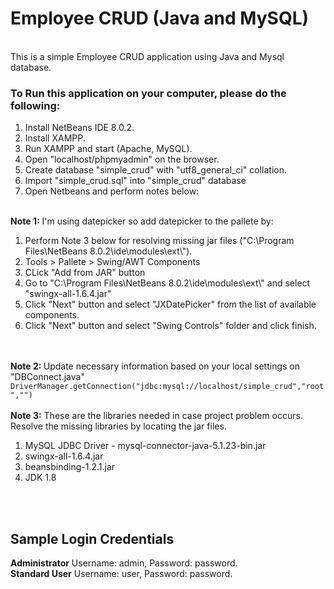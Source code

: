 <div>
	<h1>Employee CRUD (Java and MySQL)</h1>
	<br>
	This is a simple Employee CRUD application using Java and Mysql database.
	<br>
	<h3>To Run this application on your computer, please do the following:</h3>
	<ol>
		<li>Install NetBeans IDE 8.0.2.</li>
		<li>Install XAMPP.</li>
		<li>Run XAMPP  and start (Apache, MySQL).</li>
		<li>Open "localhost/phpmyadmin" on the browser.</li>
		<li>Create database "simple_crud" with "utf8_general_ci" collation.</li>
		<li>Import "simple_crud.sql" into "simple_crud" database</li>
		<li>Open Netbeans and perform notes below:</li>
	</ol>
	<br>
	<strong>Note 1:</strong> I'm using datepicker so add datepicker to the pallete by:
	<ol>
		<li>Perform Note 3 below for resolving missing jar files ("C:\Program Files\NetBeans 8.0.2\ide\modules\ext\").</li>
		<li>Tools > Pallete > Swing/AWT Components</li>
		<li>CLick "Add from JAR" button</li>
		<li>Go to "C:\Program Files\NetBeans 8.0.2\ide\modules\ext\" and select "swingx-all-1.6.4.jar"</li>
		<li>Click "Next" button and select "JXDatePicker" from the list of available components.</li>
		<li>Click "Next" button and select "Swing Controls" folder and click finish.</li>
	</ol>
	<br>
	<br>
	<strong>Note 2: </strong> Update necessary information based on your local settings on "DBConnect.java"
	<br>
	<code>DriverManager.getConnection("jdbc:mysql://localhost/simple_crud","root","")</code>
	<br>
	<br>
	<strong>Note 3:</strong> These are the libraries needed in case project problem occurs. Resolve the missing libraries by locating the jar files.
	<ol>
		<li>MySQL JDBC Driver - mysql-connector-java-5.1.23-bin.jar</li>
		<li>swingx-all-1.6.4.jar</li>
		<li>beansbinding-1.2.1.jar</li>
		<li>JDK 1.8</li>
	</ol>
	<br>
	<br>
	<h2>Sample Login Credentials</h2>
	<strong>Administrator</strong> Username: admin, Password: password.
	<br>
	<strong>Standard User</strong> Username: user, Password: password.
</div>